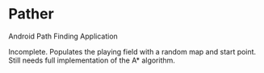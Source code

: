 # Pather
Android Path Finding Application

Incomplete. Populates the playing field with a random map and start point. Still needs full implementation of the A* algorithm.
